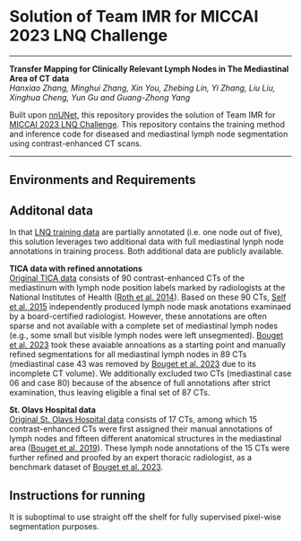# Solution of Team IMR for MICCAI 2023 LNQ Challenge

***

**Transfer Mapping for Clinically Relevant Lymph Nodes in The Mediastinal Area of CT data**  
*Hanxiao Zhang, Minghui Zhang, Xin You, Zhebing Lin, Yi Zhang, Liu Liu, Xinghua Cheng, Yun Gu and Guang-Zhong Yang*

Built upon [nnUNet](https://github.com/MIC-DKFZ/nnUNet/tree/nnunetv1/), this repository provides the solution of Team IMR for [MICCAI 2023 LNQ Challenge](https://lnq2023.grand-challenge.org/lnq2023/). This repository contains the training method and inference code for diseased and mediastinal lymph node segmentation using contrast-enhanced CT scans.

***

## Environments and Requirements


## Additonal data
In that [LNQ training data](https://lnq2023.grand-challenge.org/data/) are partially annotated (i.e. one node out of five), this solution leverages two additional data with full mediastinal lynph node annotations in training process. Both additional data are publicly available.  

**TICA data with refined annotations**  
[Original TICA data](https://wiki.cancerimagingarchive.net/pages/viewpage.action?pageId=19726546#19726546fcb14b04d2494090ab696ba899c8d70c/) consists of 90 contrast-enhanced CTs of the mediastinum with lymph node position labels marked by radiologists at the National Institutes of Health ([Roth et al. 2014](https://link.springer.com/chapter/10.1007/978-3-319-10404-1_65)). Based on these 90 CTs, [Self et al. 2015](https://link.springer.com/chapter/10.1007/978-3-319-24571-3_7) independently produced lymph node mask anotations examinaed by a board-certified radiologist. However, these annotations are often sparse and not available with a complete set of mediastinal lymph nodes (e.g., some small but visible lymph nodes were left unsegmented). [Bouget et al. 2023](https://github.com/dbouget/ct_mediastinal_structures_segmentation) took these avaiable annoations as a starting point and manually refined segmentations for all mediastinal lymph nodes in 89 CTs (mediastinal case 43 was removed by [Bouget et al. 2023](https://github.com/dbouget/ct_mediastinal_structures_segmentation) due to its incomplete CT volume). We additionally excluded two CTs (mediastinal case 06 and case 80) because of the absence of full annotations after strict examination, thus leaving eligible a final set of 87 CTs.

**St. Olavs Hospital data**  
[Original St. Olavs Hospital data](https://datadryad.org/stash/dataset/doi:10.5061/dryad.mj76c) consists of 17 CTs, among which 15 contrast-enhanced CTs were first assigned their manual annotations of lymph nodes and fifteen different anatomical structures in the mediastinal area ([Bouget et al. 2019](https://link.springer.com/article/10.1007/s11548-019-01948-8)). These lymph node annotations of the 15 CTs were further refined and proofed by an expert thoracic radiologist, as a benchmark dataset of [Bouget et al. 2023](https://github.com/dbouget/ct_mediastinal_structures_segmentation).

## Instructions for running
It is suboptimal to use straight off the shelf for fully supervised pixel-wise segmentation purposes.
